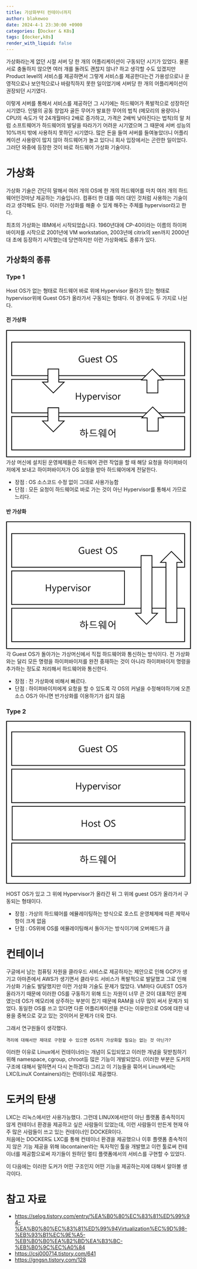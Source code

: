 ```yaml
---
title: 가상화부터 컨테이너까지
author: blakewoo
date: 2024-4-1 23:30:00 +0900
categories: [Docker & K8s]
tags: [docker,k8s]
render_with_liquid: false
---
```


가상화라는게 없던 시절 서버 당 한 개의 어플리케이션이 구동되던 시기가 있었다.
물론 서로 충돌하지 않으면 여러 개를 돌려도 괜찮지 않나? 하고 생각할 수도 있겠지만
Product level의 서비스를 제공하면서 그렇게 서비스를 제공한다는건 가용성으로나 운영적으로나 보안적으로나
바람직하지 못한 일이었기에 서버당 한 개의 어플리케이션이 권장되던 시기였다.

이렇게 서버를 통해서 서비스를 제공하던 그 시기에는 하드웨어가 폭발적으로 성장하던 시기였다.
인텔의 공동 창업자 골든 무어가 발표한 무어의 법칙 (메모리의 용량이나 CPU의 속도가
약 24개월마다 2배로 증가하고, 가격은 2배씩 낮아진다는 법칙)의 말 처럼 소프트웨어가 하드웨어의 발달을
따라가기 어려운 시기였으며 그 때문에 서버 성능의 10%까지 밖에 사용하지 못하던 시기였다.
많은 돈을 들여 서버를 들여놓았더니 어플리케이션 사용량이 많지 않아 하드웨어가 놀고 있다니
회사 입장에서는 곤란한 일이었다. 그러던 와중에 등장한 것이 바로 하드웨어 가상화 기술이다.

# 가상화
가상화 기술은 간단히 말해서 여러 개의 OS에 한 개의 하드웨어를 마치 여러 개의 하드웨어인것마냥 제공하는 기술입니다.
컴퓨터 한 대를 여러 대인 것처럼 사용하는 기술이라고 생각해도 된다.
이러한 가상화를 해줄 수 있게 해주는 주체를 hypervisor라고 한다.

최초의 가상화는 IBM에서 시작되었습니다. 1960년대에 CP-40이라는 이름의 하이퍼바이저를 시작으로
2001년에 VM workstation, 2003년에 citrix의 xen까지 2000년대 초에 등장하기 시작했는데
당연하지만 이런 가상화에도 종류가 있다.

## 가상화의 종류

### Type 1
Host OS가 없는 형태로 하드웨어 바로 위에 Hypervisor 올라가 있는 형태로 hypervisor위에
Guest OS가 올라가서 구동되는 형태다. 이 경우에도 두 가지로 나뉜다.

#### 전 가상화
![img.png](../../assets/blog/docker&k8s/type_one_virtualization_fully_img.png)
가상 머신에 설치된 운영체제들은 하드웨어 관련 작업을 할 때 해당 요청을 하이퍼바이저에게 보내고
하이퍼바이저가 OS 요청을 받아 하드웨어에게 전달한다.   
- 장점 : OS 소스코드 수정 없이 그대로 사용가능함  
- 단점 : 모든 요청이 하드웨어로 바로 가는 것이 아닌 Hypervisor를 통해서 가므로 느리다.

#### 반 가상화   
![img_1.png](../../assets/blog/docker&k8s/type_one_virtualization_half_img.png)
각 Guest OS가 돌아가는 가상머신에서 직접 하드웨어와 통신하는 방식이다.
전 가상화와는 달리 모든 명령을 하이퍼바이저를 완전 중재하는 것이 아니라
하이퍼바이저 명령을 추가하는 정도로 처리해서 하드웨어와 통신한다.   
- 장점 : 전 가상화에 비해서 빠르다.  
- 단점 : 하이퍼바이저에게 요청을 할 수 있도록 각 OS의 커널을 수정해야하기에 오픈소스 OS가 아니면
반가상화를 이용하기가 쉽지 않음

### Type 2   
![img.png](../../assets/blog/docker&k8s/type_two_virtualization_img.png)
   

HOST OS가 있고 그 위에 Hypervisor가 올라간 뒤 그 위에 guest OS가 올라가서 구동되는 형태이다.

- 장점 : 가상의 하드웨어를 에뮬레이팅하는 방식으로 호스트 운영체제에 따른 제약사항이 크게 없음
- 단점 : OS위에 OS를 에뮬레이팅해서 돌아가는 방식이기에 오버헤드가 큼

# 컨테이너
구글에서 남는 컴퓨팅 자원을 클라우드 서비스로 제공하자는 제안으로 인해 GCP가 생기고 아마존에서
AWS가 생기면서 클라우드 서비스가 폭발적으로 발달했고 그로 인해 가상화 기술도 발달했지만
이런 가상화 기술도 문제가 많았다.
VM마다 GUEST OS가 올라가기 때문에 이러한 OS를 구동하기 위해 드는 자원이 너무 큰 것이 대표적인 문제였는데
OS가 메모리에 상주하는 부분이 컸기 때문에 RAM을 너무 많이 써서 문제가 되었다. 동일한 OS를 쓰고 있다면
다른 어플리케이션을 쓴다는 이유만으로 OS에 대한 내용을 중복으로 갖고 있는 것이어서 문제가 더욱 컸다.

그래서 연구원들이 생각했다.   
```
격리에 대해서만 제대로 구현할 수 있으면 OS까지 가상화할 필요는 없는 것 아닌가?
```
이러한 이유로 Linux에서 컨테이너라는 개념이 도입되었고 이러한 개념을 뒷받침하기 위해
namespace, cgroup, chroot등 많은 기능이 개발되었다. (이러한 부분은 도커의 구조에 대해서
말하면서 다시 논하겠다)
그리고 이 기능들을 묶어서 Linux에서는 LXC(LinuX Containers)라는 컨테이너로 제공했다.

# 도커의 탄생
LXC는 리눅스에서만 사용가능했다. 그런데 LINUX에서만이 아닌 플랫폼 종속적이지 않게
컨테이너 환경을 제공하고 싶은 사람들이 있었는데, 이런 사람들이 만든게 현재 아주 많은 사람들이 쓰고 있는
컨테이너인 DOCKER이다.   
처음에는 DOCKER도 LXC를 통해 컨테이너 환경을 제공했으나 이후 플랫폼 종속적이지 않은 기능 제공을 위해
libcontainer라는 독자적인 툴을 개발했고 이런 툴로써 컨테이너를 제공함으로써 자기들이 원하던 
멀티 플랫폼에서의 서비스를 구현할 수 있었다.

이 다음에는 이러한 도커가 어떤 구조인지 어떤 기능을 제공하는지에 대해서 알아볼 생각이다.


# 참고 자료
- https://selog.tistory.com/entry/%EA%B0%80%EC%83%81%ED%99%94-%EA%B0%80%EC%83%81%ED%99%94Virtualization%EC%9D%98-%EB%93%B1%EC%9E%A5-%EB%B0%B0%EA%B2%BD%EA%B3%BC-%EB%B0%9C%EC%A0%84
- https://csj000714.tistory.com/641 
- https://gngsn.tistory.com/128
